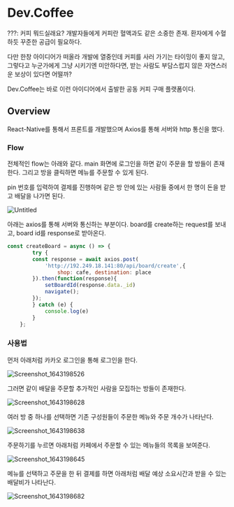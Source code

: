 # Dev.Coffee
???: 커피 뭐드실래요?
개발자들에게 커피란 혈액과도 같은 소중한 존재.
환자에게 수혈하듯 꾸준한 공급이 필요하다.

다만 한창 아이디어가 떠올라 개발에 열중인데 커피를 사러 가기는 타이밍이 좋지 않고,
그렇다고 누군가에게 그냥 시키기엔 미안하다면,
받는 사람도 부담스럽지 않은 자연스러운 보상이 있다면 어떨까?

Dev.Coffee는 바로 이런 아이디어에서 출발한 공동 커피 구매 플랫폼이다.


## Overview

React-Native를 통해서 프론트를 개발했으며 Axios를 통해 서버와 http 통신을 했다.

### Flow

전체적인 flow는 아래와 같다. main 화면에 로그인을 하면 같이 주문을 할 방들이 존재한다. 그리고 방을 클릭하면 메뉴를 주문할 수 있게 된다.

pin 번호를 입력하여 결제를 진행하며 같은 방 안에 있는 사람들 중에서 한 명이 돈을 받고 배달을 나가면 된다.

![Untitled](./readmeSrc/Untitled.png)


아래는 axios를 통해 서버와 통신하는 부분이다. board를 create하는 request를 보내고, board id를 response로 받아온다.

```jsx
const createBoard = async () => {
        try {
        const response = await axios.post(
            'http://192.249.18.141:80/api/board/create',{   
                shop: cafe, destination: place
        }).then(function(response){
            setBoardId(response.data._id)
            navigate();
        }); 
        } catch (e) {
            console.log(e)
        }
    };
```

### 사용법

먼저 아래처럼 카카오 로그인을 통해 로그인을 한다.

![Screenshot_1643198526](./readmeSrc/Screenshot_1643198526.png)


그러면 같이 배달을 주문할 추가적인 사람을 모집하는 방들이 존재한다.

![Screenshot_1643198628](./readmeSrc/Screenshot_1643198628.png)


여러 방 중 하나를 선택하면 기존 구성원들이 주문한 메뉴와 주문 개수가 나타난다.

![Screenshot_1643198638](./readmeSrc/Screenshot_1643198638.png)


주문하기를 누르면 아래처럼 카페에서 주문할 수 있는 메뉴들의 목록을 보여준다.

![Screenshot_1643198645](./readmeSrc/Screenshot_1643198645.png)


메뉴를 선택하고 주문을 한 뒤 결제를 하면 아래처럼 배달 예상 소요시간과 받을 수 있는 배달비가 나타난다.

![Screenshot_1643198682](./readmeSrc/Screenshot_1643198682.png)


